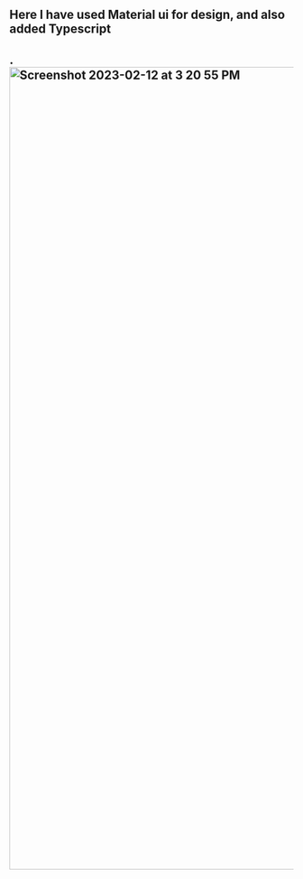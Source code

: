 
<h2>Here I have used Material ui for design, and also added Typescript<h2>.
<img width="1420" alt="Screenshot 2023-02-12 at 3 20 55 PM" src="https://user-images.githubusercontent.com/23505129/218303481-fc97ec63-dd6b-40ba-b00d-a76f2d61d502.png">

